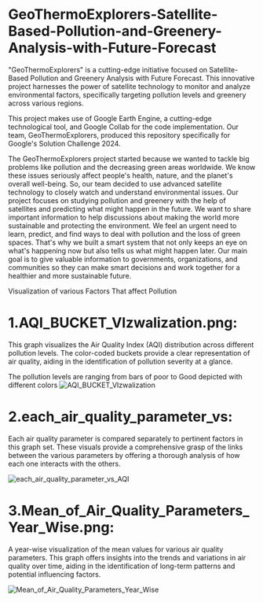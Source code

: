 # GeoThermoExplorers-Satellite-Based-Pollution-and-Greenery-Analysis-with-Future-Forecast
"GeoThermoExplorers" is a cutting-edge initiative focused on Satellite-Based Pollution and Greenery Analysis with Future Forecast. This innovative project harnesses the power of satellite technology to monitor and analyze environmental factors, specifically targeting pollution levels and greenery across various regions.

This project makes use of Google Earth Engine, a cutting-edge technological tool, and Google Collab for the code implementation. Our team, GeoThermoExplorers, produced this repository specifically for Google's Solution Challenge 2024.


The GeoThermoExplorers project started because we wanted to tackle big problems like pollution and the decreasing green areas worldwide. We know these issues seriously affect people's health, nature, and the planet's overall well-being. So, our team decided to use advanced satellite technology to closely watch and understand environmental issues. Our project focuses on studying pollution and greenery with the help of satellites and predicting what might happen in the future. We want to share important information to help discussions about making the world more sustainable and protecting the environment. We feel an urgent need to learn, predict, and find ways to deal with pollution and the loss of green spaces. That's why we built a smart system that not only keeps an eye on what's happening now but also tells us what might happen later. Our main goal is to give valuable information to governments, organizations, and communities so they can make smart decisions and work together for a healthier and more sustainable future.

Visualization of various Factors That affect Pollution

# 1.AQI_BUCKET_VIzwalization.png:
This graph visualizes the Air Quality Index (AQI) distribution across different pollution levels. The color-coded buckets provide a clear representation of air quality, aiding in the identification of pollution severity at a glance.

The pollution levels are ranging from bars of poor to Good depicted with different colors
![AQI_BUCKET_VIzwalization](https://github.com/Jaiyadav88/Data-Structures/assets/90555918/0001d0a5-dd48-4ee8-b448-204d6c21b92e)

# 2.each_air_quality_parameter_vs:

Each air quality parameter is compared separately to pertinent factors in this graph set. These visuals provide a comprehensive grasp of the links between the various parameters by offering a thorough analysis of how each one interacts with the others.


![each_air_quality_parameter_vs_AQI](https://github.com/Jaiyadav88/Data-Structures/assets/90555918/77b5d645-0639-45b7-bce2-128504c351db)

# 3.Mean_of_Air_Quality_Parameters_Year_Wise.png:

A year-wise visualization of the mean values for various air quality parameters. This graph offers insights into the trends and variations in air quality over time, aiding in the identification of long-term patterns and potential influencing factors.

![Mean_of_Air_Quality_Parameters_Year_Wise](https://github.com/Jaiyadav88/Data-Structures/assets/90555918/baeb5bee-6083-491e-b8b8-1f5041a954ef)


